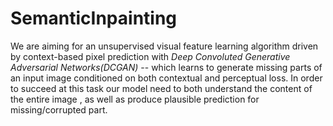 # SemanticInpainting
We are aiming for an unsupervised visual feature learning algorithm driven by context-based pixel prediction with *Deep Convoluted Generative Adversarial Networks(DCGAN)* -- which learns to generate missing parts of an input image conditioned on both contextual and perceptual loss. In order to succeed at this task our model need to both understand the content of the entire image , as well as produce plausible prediction for missing/corrupted part.
